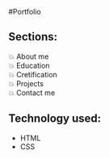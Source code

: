 #Portfolio 


## Sections:
💥 About me\
💥 Education\
💥 Cretification\
💥 Projects\
💥 Contact me

## Technology used:
- HTML
- CSS


